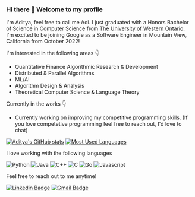 ### Hi there 👋 Welcome to my profile

I'm Aditya, feel free to call me Adi. I just graduated with a Honors Bachelor of Science in Computer Science from [The University of Western Ontario](https://www.uwo.ca/). I'm excited to be joining Google as a Software Engineer in Mountain View, California from October 2022!

I'm interested in the following areas 👇
- Quantitative Finance Algorithmic Research & Development
- Distributed & Parallel Algorithms
- ML/AI
- Algorithm Design & Analysis
- Theoretical Computer Science & Language Theory

Currently in the works 👇
- Currently working on improving my competitive programming skills. (If you love competetive programming feel free to reach out, I'd love to chat)


[![Aditya's GitHub stats](https://github-readme-stats.vercel.app/api?username=adityamadan23&count_private=true&include_all_commits=true&cache_seconds=1800&show_icons=true&theme=tokyonight)](https://github.com/anuraghazra/github-readme-stats)
[![Most Used Languages](https://github-readme-stats.vercel.app/api/top-langs/?username=adityamadan23&cache_seconds=1800&theme=tokyonight&layout=compact)](https://github.com/anuraghazra/github-readme-stats)

I love working with the following languages

![Python](https://img.shields.io/badge/-Python-black?style=flat-square&logo=Python)
![Java](https://img.shields.io/badge/-Java-C14438?style=flat-square&logo=Java)
![C++](https://img.shields.io/badge/-C++-00599C?style=flat-square&logo=c)
![C](https://img.shields.io/badge/-C-E10098?style=flat-square&logo=c)
![Go](https://img.shields.io/badge/-Golang-0FF37A?style=flat-square&logo=go)
![Javascript](https://img.shields.io/badge/-Javascript-0FF37A?style=flat-square&logo=javascript)

Feel free to reach out to me anytime!

[![Linkedin Badge](https://img.shields.io/badge/-Aditya%20Madan-0072b1?style=flat&logo=Linkedin&logoColor=white)](https://www.linkedin.com/in/adityamadan23/)
[![Gmail Badge](https://img.shields.io/badge/-aditya.madan7@gmail.com-c14438?style=flat&logo=Gmail&logoColor=white)](mailto:aditya.madan7@gmail.com)


<!--
**adityamadan23/adityamadan23** is a ✨ _special_ ✨ repository because its `README.md` (this file) appears on your GitHub profile.

Here are some ideas to get you started:

- 🔭 I’m currently working on ...
- 🌱 I’m currently learning ...
- 👯 I’m looking to collaborate on ...
- 🤔 I’m looking for help with ...
- 💬 Ask me about ...
- 📫 How to reach me: ...
- 😄 Pronouns: ...
- ⚡ Fun fact: ...
-->
